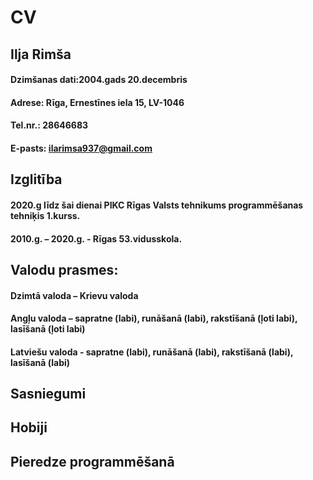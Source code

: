 # CV


## Ilja Rimša

#### Dzimšanas dati:2004.gads 20.decembris
#### Adrese: Rīga, Ernestīnes iela 15, LV-1046
#### Tel.nr.: 28646683
#### E-pasts: ilarimsa937@gmail.com

## Izglitība 

#### 2020.g līdz šai dienai PIKC Rīgas Valsts tehnikums programmēšanas tehniķis 1.kurss. 
#### 2010.g. – 2020.g. - Rīgas 53.vidusskola.


## Valodu prasmes:

#### Dzimtā valoda – Krievu valoda
#### Angļu valoda – sapratne (labi), runāšanā (labi), rakstīšanā (ļoti labi), lasīšanā (ļoti labi)
#### Latviešu valoda - sapratne (labi), runāšanā (labi), rakstīšanā (labi), lasīšanā (labi)

## Sasniegumi



## Hobiji



## Pieredze programmēšanā

